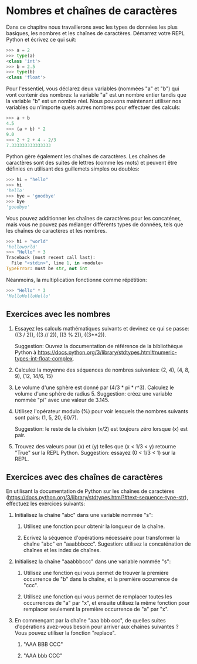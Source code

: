 # Nombres et chaînes de caractères

Dans ce chapitre nous travaillerons avec les types de données les plus basiques, les nombres et les chaînes de caractères. Démarrez votre REPL Python et écrivez ce qui suit:

```Python
>>> a = 2
>>> type(a)
<class 'int'>
>>> b = 2.5
>>> type(b)
<class 'float'>
```

Pour l'essentiel, vous déclarez deux variables (nommées "a" et "b") qui vont contenir des nombres: la variable "a" est un nombre entier tandis que la variable "b" est un nombre réel. Nous pouvons maintenant utiliser nos variables ou n'importe quels autres nombres pour effectuer des calculs:

```Python
>>> a + b
4.5
>>> (a + b) * 2
9.0
>>> 2 + 2 + 4 - 2/3
7.333333333333333
```

Python gère également les chaînes de caractères. Les chaînes de caractères sont des suites de lettres (comme les mots) et peuvent être définies en utilisant des guillemets simples ou doubles:

```Python
>>> hi = "hello"
>>> hi
'hello'
>>> bye = 'goodbye'
>>> bye
'goodbye'
```

Vous pouvez additionner les chaînes de caractères pour les concaténer, mais vous ne pouvez pas mélanger différents types de données, tels que les chaînes de caractères et les nombres.

```Python
>>> hi + "world"
'helloworld'
>>> "Hello" + 3
Traceback (most recent call last):
  File "<stdin>", line 1, in <module>
TypeError: must be str, not int
```

Néanmoins, la multiplication fonctionne comme répétition:

```Python
>>> "Hello" * 3
'HelloHelloHello'
```

## Exercices avec les nombres

1.  Essayez les calculs mathématiques suivants et devinez ce qui se passe: \((3 / 2)\), \((3 // 2)\), \((3 \% 2)\), \((3**2)\).

    Suggestion: Ouvrez la documentation de référence de la bibliothèque Python à <https://docs.python.org/3/library/stdtypes.html#numeric-types-int-float-complex>.


2.  Calculez la moyenne des séquences de nombres suivantes: (2, 4), (4, 8, 9), (12, 14/6, 15)

3.  Le volume d'une sphère est donné par (4/3 * pi * r^3). Calculez le volume d'une sphère de radius 5. Suggestion: créez une variable nommée "pi" avec une valeur de 3.145.

4.  Utilisez l'opérateur modulo (%) pour voir lesquels the nombres suivants sont pairs: (1, 5, 20, 60/7).

    Suggestion: le reste de la division \(x/2\) est toujours zéro lorsque \(x\) est pair. 

5.  Trouvez des valeurs pour \(x\) et \(y\) telles que \(x < 1/3 < y\) retourne "True" sur la REPL Python. Suggestion: essayez \(0 < 1/3 < 1\) sur la REPL.

## Exercices avec des chaînes de caractères

En utilisant la documentation de Python sur les chaînes de caractères (<https://docs.python.org/3/library/stdtypes.html?#text-sequence-type-str>), effectuez les exercices suivants:

1.  Initialisez la chaîne "abc" dans une variable nommée "s":

    1.  Utilisez une fonction pour obtenir la longueur de la chaîne.

    2.  Ecrivez la séquence d'opérations nécessaire pour transformer la chaîne "abc" en "aaabbbccc". Sugestion: utilisez la concaténation de chaînes et les index de chaînes.

2.  Initialisez la chaîne "aaabbbccc" dans une variable nommée "s":

    1.  Utilisez une fonction qui vous permet de trouver la première occurrence de "b" dans la chaîne, et la première occurrence de "ccc".

    2.  Utilisez une fonction qui vous permet de remplacer toutes les occurrences de "a" par "x", et ensuite utilisez la même fonction pour remplacer seulement la première occurrence de "a" par "x".

3.  En commençant par la chaîne "aaa bbb ccc", de quelles suites d'opérations avez-vous besoin pour arriver aux chaînes suivantes ? Vous pouvez utiliser la fonction "replace".

    1.  "AAA BBB CCC"

    2.  "AAA bbb CCC"
